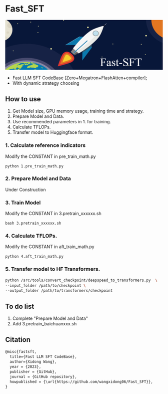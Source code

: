 # Fast_SFT
![Fast_SFT](assets/title.png)

- Fast LLM SFT CodeBase [Zero+Megatron+FlashAtten+compiler]; 
- With dynamic strategy choosing

## How to use
1. Get Model size, GPU memory usage, training time and strategy.
2. Prepare Model and Data.
3. Use recommended parameters in 1. for training.
4. Calculate TFLOPs.
5. Transfer model to Huggingface format. 

### 1. Calculate reference indicators
Modify the CONSTANT in pre_train_math.py
```
python 1.pre_train_math.py
```

### 2. Prepare Model and Data
Under Construction

### 3. Train Model
Modify the CONSTANT in 3.pretrain_xxxxxx.sh
```
bash 3.pretrain_xxxxxx.sh
```

### 4. Calculate TFLOPs.
Modify the CONSTANT in aft_train_math.py
```
python 4.aft_train_math.py
```

### 5. Transfer model to HF Transformers. 
```bash
python /src/tools/convert_checkpoint/deepspeed_to_transformers.py  \
--input_folder /path/to/checkpoint \
--output_folder /path/to/transformers/checkpoint
```

## To do list
1. Complete "Prepare Model and Data"
2. Add 3.pretrain_baichuanxxx.sh

## Citation
```
@misc{fastsft,
  title={Fast LLM SFT CodeBase},
  author={Xidong Wang},
  year = {2023},
  publisher = {GitHub},
  journal = {GitHub repository},
  howpublished = {\url{https://github.com/wangxidong06/Fast_SFT}},
}
```

